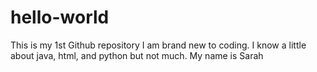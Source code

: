# hello-world
This is my 1st Github repository
I am brand new to coding. I know a little about java, html, and python but not much.
My name is Sarah
